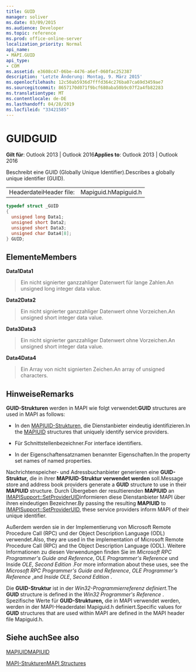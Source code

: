 ```yaml
---
title: GUID
manager: soliver
ms.date: 03/09/2015
ms.audience: Developer
ms.topic: reference
ms.prod: office-online-server
localization_priority: Normal
api_name:
- MAPI.GUID
api_type:
- COM
ms.assetid: e3608c47-06be-4476-a6ef-060fac252387
description: 'Letzte Änderung: Montag, 9. März 2015'
ms.openlocfilehash: 12c50ab5936d7fffd364c276ba07ca69d3459ae7
ms.sourcegitcommit: 8657170d071f9bcf680aba50b9c07f2a4fb82283
ms.translationtype: MT
ms.contentlocale: de-DE
ms.lasthandoff: 04/28/2019
ms.locfileid: "33421585"
---
```

# <a name="guid"></a><span data-ttu-id="39ae6-103">GUID</span><span class="sxs-lookup"><span data-stu-id="39ae6-103">GUID</span></span>

  
  
<span data-ttu-id="39ae6-104">**Gilt für**: Outlook 2013 | Outlook 2016</span><span class="sxs-lookup"><span data-stu-id="39ae6-104">**Applies to**: Outlook 2013 | Outlook 2016</span></span> 
  
<span data-ttu-id="39ae6-105">Beschreibt eine GUID (Globally Unique Identifier).</span><span class="sxs-lookup"><span data-stu-id="39ae6-105">Describes a globally unique identifier (GUID).</span></span> 
  
|||
|:-----|:-----|
|<span data-ttu-id="39ae6-106">Headerdatei</span><span class="sxs-lookup"><span data-stu-id="39ae6-106">Header file:</span></span>  <br/> |<span data-ttu-id="39ae6-107">Mapiguid.h</span><span class="sxs-lookup"><span data-stu-id="39ae6-107">Mapiguid.h</span></span>  <br/> |
   
```cpp
typedef struct _GUID
{
  unsigned long Data1;
  unsigned short Data2;
  unsigned short Data3;
  unsigned char Data4[8];
} GUID;

```

## <a name="members"></a><span data-ttu-id="39ae6-108">Elemente</span><span class="sxs-lookup"><span data-stu-id="39ae6-108">Members</span></span>

 <span data-ttu-id="39ae6-109">**Data1**</span><span class="sxs-lookup"><span data-stu-id="39ae6-109">**Data1**</span></span>
  
> <span data-ttu-id="39ae6-110">Ein nicht signierter ganzzahliger Datenwert für lange Zahlen.</span><span class="sxs-lookup"><span data-stu-id="39ae6-110">An unsigned long integer data value.</span></span>
    
 <span data-ttu-id="39ae6-111">**Data2**</span><span class="sxs-lookup"><span data-stu-id="39ae6-111">**Data2**</span></span>
  
> <span data-ttu-id="39ae6-112">Ein nicht signierter ganzzahliger Datenwert ohne Vorzeichen.</span><span class="sxs-lookup"><span data-stu-id="39ae6-112">An unsigned short integer data value.</span></span>
    
 <span data-ttu-id="39ae6-113">**Data3**</span><span class="sxs-lookup"><span data-stu-id="39ae6-113">**Data3**</span></span>
  
> <span data-ttu-id="39ae6-114">Ein nicht signierter ganzzahliger Datenwert ohne Vorzeichen.</span><span class="sxs-lookup"><span data-stu-id="39ae6-114">An unsigned short integer data value.</span></span>
    
 <span data-ttu-id="39ae6-115">**Data4**</span><span class="sxs-lookup"><span data-stu-id="39ae6-115">**Data4**</span></span>
  
> <span data-ttu-id="39ae6-116">Ein Array von nicht signierten Zeichen.</span><span class="sxs-lookup"><span data-stu-id="39ae6-116">An array of unsigned characters.</span></span>
    
## <a name="remarks"></a><span data-ttu-id="39ae6-117">Hinweise</span><span class="sxs-lookup"><span data-stu-id="39ae6-117">Remarks</span></span>

 <span data-ttu-id="39ae6-118">**GUID-Strukturen** werden in MAPI wie folgt verwendet:</span><span class="sxs-lookup"><span data-stu-id="39ae6-118">**GUID** structures are used in MAPI as follows:</span></span> 
  
- <span data-ttu-id="39ae6-119">In den [MAPIUID-Strukturen,](mapiuid.md) die Dienstanbieter eindeutig identifizieren.</span><span class="sxs-lookup"><span data-stu-id="39ae6-119">In the [MAPIUID](mapiuid.md) structures that uniquely identify service providers.</span></span> 
    
- <span data-ttu-id="39ae6-120">Für Schnittstellenbezeichner.</span><span class="sxs-lookup"><span data-stu-id="39ae6-120">For interface identifiers.</span></span>
    
- <span data-ttu-id="39ae6-121">In der Eigenschaftensatznamen benannter Eigenschaften.</span><span class="sxs-lookup"><span data-stu-id="39ae6-121">In the property set names of named properties.</span></span> 
    
<span data-ttu-id="39ae6-122">Nachrichtenspeicher- und Adressbuchanbieter generieren eine **GUID-Struktur,** die in ihrer **MAPIUID-Struktur verwendet werden** soll.</span><span class="sxs-lookup"><span data-stu-id="39ae6-122">Message store and address book providers generate a **GUID** structure to use in their **MAPIUID** structure.</span></span> <span data-ttu-id="39ae6-123">Durch Übergeben der resultierenden **MAPIUID** an [IMAPISupport::SetProviderUID](imapisupport-setprovideruid.md)informieren diese Dienstanbieter MAPI über ihren eindeutigen Bezeichner.</span><span class="sxs-lookup"><span data-stu-id="39ae6-123">By passing the resulting **MAPIUID** to [IMAPISupport::SetProviderUID](imapisupport-setprovideruid.md), these service providers inform MAPI of their unique identifier.</span></span>
  
<span data-ttu-id="39ae6-124">Außerdem werden sie in der Implementierung von Microsoft Remote Procedure Call (RPC) und der Object Description Language (ODL) verwendet.</span><span class="sxs-lookup"><span data-stu-id="39ae6-124">Also, they are used in the implementation of Microsoft Remote Procedure Call (RPC) and the Object Description Language (ODL).</span></span> <span data-ttu-id="39ae6-125">Weitere Informationen zu diesen Verwendungen finden Sie im  *Microsoft RPC Programmer's Guide and Reference*, OLE *Programmer's Reference*  und Inside  *OLE*, *Second Edition*  .</span><span class="sxs-lookup"><span data-stu-id="39ae6-125">For more information about these uses, see the  *Microsoft RPC Programmer's Guide and Reference*, *OLE Programmer's Reference*  ,and  *Inside OLE*, *Second Edition*  .</span></span> 
  
<span data-ttu-id="39ae6-126">Die **GUID-Struktur** ist in der *Win32-Programmierreferenz definiert.*</span><span class="sxs-lookup"><span data-stu-id="39ae6-126">The **GUID** structure is defined in the  *Win32 Programmer's Reference*  .</span></span> <span data-ttu-id="39ae6-127">Spezifische Werte für **GUID-Strukturen,** die in MAPI verwendet werden, werden in der MAPI-Headerdatei Mapiguid.h definiert.</span><span class="sxs-lookup"><span data-stu-id="39ae6-127">Specific values for **GUID** structures that are used within MAPI are defined in the MAPI header file Mapiguid.h.</span></span> 
  
## <a name="see-also"></a><span data-ttu-id="39ae6-128">Siehe auch</span><span class="sxs-lookup"><span data-stu-id="39ae6-128">See also</span></span>



[<span data-ttu-id="39ae6-129">MAPIUID</span><span class="sxs-lookup"><span data-stu-id="39ae6-129">MAPIUID</span></span>](mapiuid.md)


[<span data-ttu-id="39ae6-130">MAPI-Strukturen</span><span class="sxs-lookup"><span data-stu-id="39ae6-130">MAPI Structures</span></span>](mapi-structures.md)

